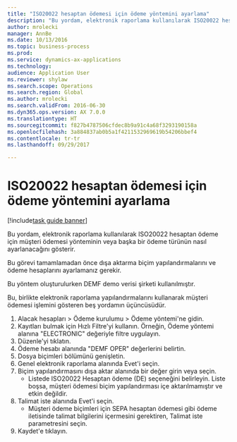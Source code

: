 ```yaml
--- 
title: "ISO20022 hesaptan ödemesi için ödeme yöntemini ayarlama"
description: "Bu yordam, elektronik raporlama kullanılarak ISO20022 hesaptan ödeme için müşteri ödemesi yönteminin veya başka bir ödeme türünün nasıl ayarlanacağını gösterir."
author: mrolecki
manager: AnnBe
ms.date: 10/13/2016
ms.topic: business-process
ms.prod: 
ms.service: dynamics-ax-applications
ms.technology: 
audience: Application User
ms.reviewer: shylaw
ms.search.scope: Operations
ms.search.region: Global
ms.author: mrolecki
ms.search.validFrom: 2016-06-30
ms.dyn365.ops.version: AX 7.0.0
ms.translationtype: HT
ms.sourcegitcommit: f827b4787506cfdec8b9a91c4a68f3293190158a
ms.openlocfilehash: 3a884837ab0b5a1f4211532969619b54206bbef4
ms.contentlocale: tr-tr
ms.lasthandoff: 09/29/2017

---
```

# <a name="set-up-method-of-payment-for-iso20022-direct-debit"></a>ISO20022 hesaptan ödemesi için ödeme yöntemini ayarlama

[!include[task guide banner](../../includes/task-guide-banner.md)]

Bu yordam, elektronik raporlama kullanılarak ISO20022 hesaptan ödeme için müşteri ödemesi yönteminin veya başka bir ödeme türünün nasıl ayarlanacağını gösterir. 



Bu görevi tamamlamadan önce dışa aktarma biçim yapılandırmalarını ve ödeme hesaplarını ayarlamanız gerekir.



Bu yöntem oluşturulurken DEMF demo verisi şirketi kullanılmıştır.



Bu, birlikte elektronik raporlama yapılandırmalarını kullanarak müşteri ödemesi işlemini gösteren beş yordamın üçüncüsüdür.

1. Alacak hesapları > Ödeme kurulumu > Ödeme yöntemi'ne gidin.
2. Kayıtları bulmak için Hızlı Filtre'yi kullanın. Örneğin, Ödeme yöntemi alanına "ELECTRONIC" değeriyle filtre uygulayın.
3. Düzenle'yi tıklatın.
4. Ödeme hesabı alanında "DEMF OPER" değerlerini belirtin.
5. Dosya biçimleri bölümünü genişletin.
6. Genel elektronik raporlama alanında Evet'i seçin.
7. Biçim yapılandırmasını dışa aktar alanında bir değer girin veya seçin.
    * Listede ISO20022 Hesaptan ödeme (DE) seçeneğini belirleyin.  Liste boşsa, müşteri ödemesi biçim yapılandırması içe aktarılmamıştır ve etkin değildir.  
8. Talimat iste alanında Evet'i seçin.
    * Müşteri ödeme biçimleri için SEPA hesaptan ödemesi gibi ödeme iletisinde talimat bilgilerini içermesini gerektiren, Talimat iste parametresini seçin.  
9. Kaydet'e tıklayın.


